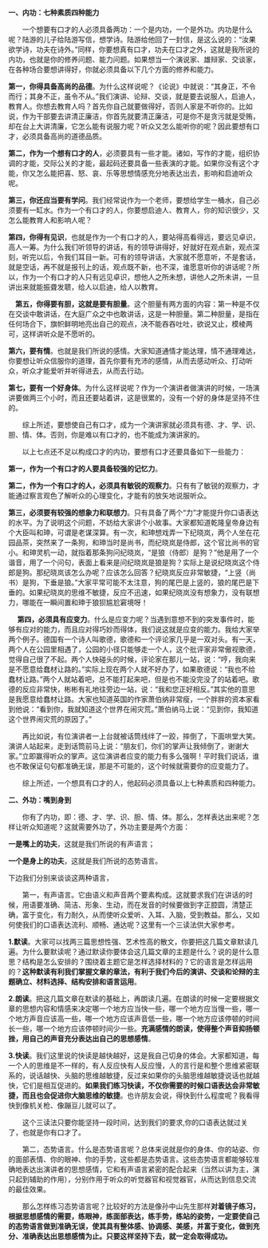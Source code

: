 **一、内功：七种素质四种能力**

　　一个想要有口才的人必须具备两功：一个是内功，一个是外功。内功是什么呢？陆游的儿子给陆游写信，想学诗。陆游给他回了一封信，是这么说的：“汝果欲学诗，功夫在诗外。”同样，你要想真有口才，功夫在口才之外，这就是我所说的内功，也就是你的修养问题、能力问题。如果想当一个演说家、雄辩家、交谈家，在各种场合要想讲得好，你就必须具备以下几个方面的修养和能力。

**第一，你得具备高尚的品德**。为什么这样说呢？《论说》中就说：“其身正，不令而行；其身不正，虽令不从。”我们演讲、论辩、交谈，就是要去说服人，启迪人，教育人。你想去教育人吗？首先你自己就要做得好，否则人家是不听你的。比如说，作为干部要去讲清正廉洁，你首先就要清正廉洁，可是你不是贪污就是受贿，却在台上大讲清廉，它怎么能有说服力呢？听众又怎么能听你的呢？因此要想有口才，必须具备高尚的道德品质。

**第二，作为一个想有口才的人**，必须要具有一些才能。诸如，写作的才能，组织协调的才能，交际公关的才能，最起码还要具备一些表演的才能。如果你没有这个才能，你又怎么能把喜、怒、哀、乐等思想情感充分地表达出去，影响和启迪听众呢。

**第三，你还应当要有学问**。我们经常说作为一个老师，要想给学生一桶水，自己必须要有一缸水。作为一个有口才的人，你要想启迪人、教育人，你的知识很少，又怎么能教育人和影响人呢？

**第四，你得有见识**，也就是作为一个有口才的人，要站得高看得远，要远见卓识，高人一筹。为什么我们听领导的讲话，有的领导讲得好，好就好在观点新，观点深刻，听完以后，令我们耳目一新。可有的领导讲话，大家就不愿意听，不是套话，就是空话，再不就是报刊上的话，观点既不新，也不深，谁愿意听你的讲话呢？所以，作为一个有口才的人只有远见卓识，想他人之所未想，讲他人之所未讲，一旦讲出来就能振聋发聩，给人以启迪，给人以教育。

　**第五，你得要有胆，这就是要有胆量**。这个胆量有两方面的内容：第一种是不仅在交谈中敢讲话，在大庭广众之中也敢讲话，这是一种胆量。第二种胆量，是指在任何场合下，旗帜鲜明地亮出自己的观点，决不能吞吞吐吐，欲说又止，模棱两可，这样讲听众是不愿听的。

**第六，要有情**。也就是我们所说的感情。大家知道通情才能达理，情不通理难达，你要想让听众信服你的道理，首先你要有充沛的感情，从而去感动听众、打动听众，听众才能爱听并听得进去，从而去行动。

**第七，要有一个好身体**。为什么这样说呢？作为一个演讲者做演讲的时候，一场演讲要做两三个小时，而且还要站着讲，这是很累的，没有一个好的身体是坚持不住的。

　　综上所述，要想使自己有口才，成为一个演讲家就必须具有德、才、学、识、胆、情、体。否则，你是难以有口才的，也不能成为演讲家的。

　　以上七点还不足以构成口才的内功，要想有口才还要具备如下一些能力：

   

   **第一，作为一个有口才的人要具备较强的记忆力**。

   **第二，作为一个有口才的人，必须具有敏锐的观察力**。只有有了敏锐的观察力，才能通过察言观色了解听众的心理变化，才能有的放矢地说服听众。

   **第三，必须要有较强的想象力和联想力**。只有具备了两个“力”才能提升你口语表达的水平。为了说明这个问题，不妨给大家讲个小故事。大家都知道乾隆皇帝身边有个大臣叫和珅，可谓是老谋深算。有一次，和珅想戏弄一下纪晓岚，两个人坐在花园品茶，突然来了一条狗，和珅当时是尚书，而纪晓岚是侍郎，这个官比尚书的官小。和珅灵机一动，就指着那条狗问纪晓岚，“是狼（侍郎）是狗？”他是用了一个谐音，用了一个问句，表面上看来是问纪晓岚是狼是狗？实际上是说纪晓岚这个侍郎是狗。那纪晓岚该怎么办呢？应该怎么回答？纪晓岚反应非常敏捷，“上竖（尚书）是狗，下垂是狼。”大家平常可能不太注意，狗的尾巴是上竖的，狼的尾巴是下垂的。如果纪晓岚的思维不敏捷，反应不迅速，如果纪晓岚没有想象力，没有联想力，哪能在一瞬间置和珅于狼狈尴尬窘境呀！

　  **第四，必须具有应变力**。什么是应变力呢？当遇到意想不到的突发事件时，能够有应对的能力，而且应对得巧妙而得体，我们说这就是应变的能力。我给大家举两个例子。德国有一个诗人叫歌德，歌德和一个评论家几乎是一双对头。有一天，两个人在公园里相遇了，公园的小径只能够走一个人，这个批评家非常傲视歌德，觉得自己很了不起。两个人快碰头的时候，评论家在那儿一站，说：“哼，我向来是不愿意给蠢材让路的。”实际上现在两个人就不好办了，如果歌德说：“我也不给蠢材让路。”两个人就站着吧，总不能打起来吧，但是也不能没完没了的站着吧。歌德的反应非常快，彬彬有礼地往旁边一站，说：“我和您正好相反。”其实他的意思是我愿意给蠢材让路。大家也知道英国的作家萧伯纳非常瘦，一个胖胖的资本家看到他说：“看到你，我就知道这个世界在闹灾荒。”萧伯纳马上说：“见到你，我知道这个世界闹灾荒的原因了。”

　　再比如说，有位演讲者一上台就被话筒线绊了一跤，摔倒了，下面哄堂大笑。演讲人站起来，走到话筒前马上说：“朋友们，你们的掌声让我倾倒了，谢谢大家。”立即赢得听众的掌声。这位演讲者应变的能力有多么强啊！平时我们说话，谁也不敢保证句句都准确无误，那是不可能的，这个时候就需要你的应变能力了。

　　综上所述，一个想具有口才的人，他起码必须具备以上七种素质和四种能力。

**二、外功：嘴到身到**

　　你有了内功，即：德、才、学、识、胆、情、体。那么，怎样表达出来呢？怎样让听众知道呢？这就需要外功了，外功主要是两个方面：

   **一是嘴上的功夫**，这就是我们所说的有声语言；

   **一个是身上的功夫**，这就是我们所说的态势语言。

   下边我们分别来谈谈这两种语言，

　　第一，有声语言。它由语义和声音两个要素构成。这就要求我们在讲话的时候，用语要准确、简洁、形象、生动，而在发音的时候要做到字正腔圆，清楚正确，富于变化，有力耐久，从而使听众爱听、入耳、入脑，受到教益。那么，又如何使我们的口语表达流利、顺畅、通达呢？这里有一个三读法供大家参考。

**1.默读**。大家可以找两三篇思想性强、艺术性高的散文，你要把这几篇文章默读几遍。为什么要默读呢？通过默读你要体会这几篇文章的主题是什么？说的是什么意思？结构是怎么安排的？围绕着主题它是怎样选择材料的？它的语言是怎样运用的？**这种默读有利我们掌握文章的章法，有利于我们今后的演讲、交谈和论辩的主题确立、材料选择、结构安排和语言运用**。

**2.朗读**。把这几篇文章在默读的基础上，再朗读几遍。在朗读的时候一定要根据文章的思想内容和情感来决定哪一个地方应当快一些，哪一个地方应当慢一些，哪一个地方声音应该高一些，哪一个地方应该声音低一些，哪一个地方应该停顿的时间长一些，哪一个地方应该停顿时间少一些。**充满感情的朗读，使得整个声音抑扬顿挫，用自己的声音充分表达出自己的思想感情**。

**3.快读**。我们这里说的快读是越快越好，这是我自己切身的体会。大家都知道，每一个人的思维是不一样的，有人反应快有人反应慢，人的言行是和整个思维紧密联系的，说话越快、头脑的思维越敏捷，反过来如果你的头脑思维越敏捷说话也就越快，它们是相互促进的。**如果我们练习快读，不仅你需要的时候口语表达会非常敏捷，而且也会促进你大脑思维的敏捷**。也许朋友会说，得快到什么程度呢？我看得快到像机关枪、像蹦豆儿就可以了。

　　这个三读法只要你能坚持一段时间，达到我们的要求,你的口语表达就过关了，也就是你有口才了。

　　第二，态势语言。什么是态势语言呢？总体来说就是你的身体、你的站姿、你的面部表情、你的眼神、你的手势，这些都是态势语言。这些态势语言都能够较准确地表达出演讲者的思想感情，它和有声语言紧密的配合起来（当然以讲为主，演只起到辅助的作用），分别作用于听众的听觉器官和视觉器官，从而达到信息交流的最佳效果。

　　那么怎样练习态势语言呢？比较好的方法是像孙中山先生那样**对着镜子练习，根据思想感情的需要，练眼神，练面部表达，练手势，练站的姿势，一定要使自己的态势语言做到准确无误，使其具有整体感、协调感、美感，并富于变化，做到充分、准确表达出思想感情为止。只要这样坚持下去，就一定会取得成功。**